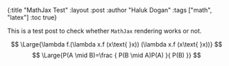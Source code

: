 {:title "MathJax Test"
 :layout :post
 :author "Haluk Dogan"
 :tags  ["math", "latex"]
 :toc true}

 This is a test post to check whether `MathJax` rendering works or not.

 $$ \Large{\lambda f.(\lambda x.f (x\text{ }x)) (\lambda x.f (x\text{ }x))} $$
 $$ \Large{P(A \mid B)=\frac { P(B \mid A)P(A) }{ P(B) }} $$
